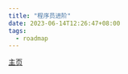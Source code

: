 ```yaml
---
title: "程序员进阶"
date: 2023-06-14T12:26:47+08:00
tags:
  - roadmap
---
```


[主页](https://it-blog-cn.com/)
